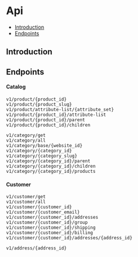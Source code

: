 # Api

- [Introduction](#introduction)
- [Endpoints](#endpoints)

<a name="introduction"></a>
## Introduction

<a name="endpoints"></a>
## Endpoints

#### Catalog
```
v1/product/{product_id}
v1/product/{product_slug}
v1/product/attribute-list/{attribute_set}
v1/product/{product_id}/attribute-list
v1/product/{product_id}/parent
v1/product/{product_id}/children
```

```
v1/category/get
v1/category/all
v1/category/base/{website_id}
v1/category/{category_id}
v1/category/{category_slug}
v1/category/{category_id}/parent
v1/category/{category_id}/children
v1/category/{category_id}/products
```

#### Customer
```
v1/customer/get
v1/customer/all
v1/customer/{customer_id}
v1/customer/{customer_email}
v1/customer/{customer_id}/addresses
v1/customer/{customer_id}/group
v1/customer/{customer_id}/shipping
v1/customer/{customer_id}/billing
v1/customer/{customer_id}/addresses/{address_id}
```

```
v1/address/{address_id}
```



